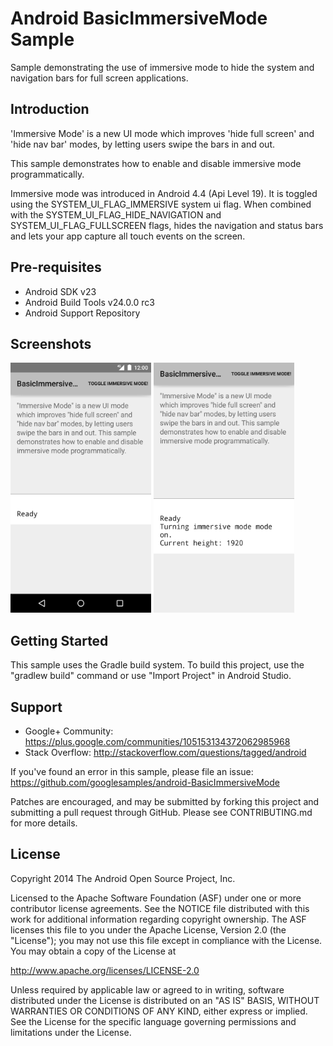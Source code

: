 
Android BasicImmersiveMode Sample
===================================

Sample demonstrating the use of immersive mode to hide the system and navigation bars for
full screen applications.

Introduction
------------

'Immersive Mode' is a new UI mode which improves 'hide full screen' and 'hide nav bar' 
modes, by letting users swipe the bars in and out.

This sample demonstrates how to enable and disable immersive mode programmatically.

Immersive mode was introduced in Android 4.4 (Api Level 19). It is toggled using the 
SYSTEM_UI_FLAG_IMMERSIVE system ui flag. When combined with the SYSTEM_UI_FLAG_HIDE_NAVIGATION and SYSTEM_UI_FLAG_FULLSCREEN  flags, hides the navigation and status bars and lets your app capture all touch events on the screen.

Pre-requisites
--------------

- Android SDK v23
- Android Build Tools v24.0.0 rc3
- Android Support Repository

Screenshots
-------------

<img src="screenshots/1-activity.png" height="400" alt="Screenshot"/> <img src="screenshots/2-immersive.png" height="400" alt="Screenshot"/> 

Getting Started
---------------

This sample uses the Gradle build system. To build this project, use the
"gradlew build" command or use "Import Project" in Android Studio.

Support
-------

- Google+ Community: https://plus.google.com/communities/105153134372062985968
- Stack Overflow: http://stackoverflow.com/questions/tagged/android

If you've found an error in this sample, please file an issue:
https://github.com/googlesamples/android-BasicImmersiveMode

Patches are encouraged, and may be submitted by forking this project and
submitting a pull request through GitHub. Please see CONTRIBUTING.md for more details.

License
-------

Copyright 2014 The Android Open Source Project, Inc.

Licensed to the Apache Software Foundation (ASF) under one or more contributor
license agreements.  See the NOTICE file distributed with this work for
additional information regarding copyright ownership.  The ASF licenses this
file to you under the Apache License, Version 2.0 (the "License"); you may not
use this file except in compliance with the License.  You may obtain a copy of
the License at

http://www.apache.org/licenses/LICENSE-2.0

Unless required by applicable law or agreed to in writing, software
distributed under the License is distributed on an "AS IS" BASIS, WITHOUT
WARRANTIES OR CONDITIONS OF ANY KIND, either express or implied.  See the
License for the specific language governing permissions and limitations under
the License.

